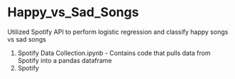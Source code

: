 # Happy_vs_Sad_Songs
Utilized Spotify API to perform logistic regression and classify happy songs vs sad songs

1. Spotify Data Collection.ipynb - Contains code that pulls data from Spotify into a pandas dataframe
2. Spotify

